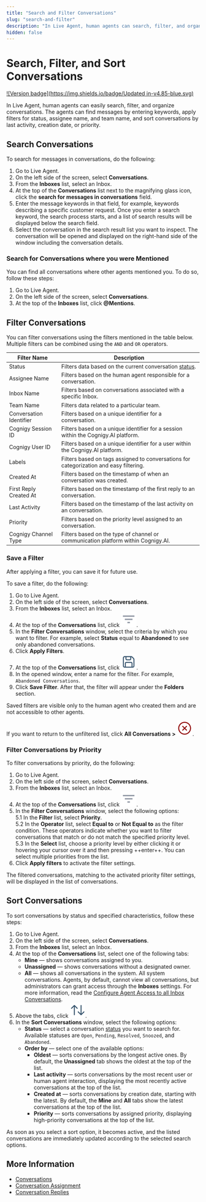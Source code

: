 ```yaml
---
title: "Search and Filter Conversations"
slug: "search-and-filter"
description: "In Live Agent, human agents can search, filter, and organize conversations. The agents can find messages by entering keywords, apply filters for status, assignee name, and team name, and sort conversations by last activity, creation date, or priority."
hidden: false
---
```


# Search, Filter, and Sort Conversations

[![Version badge](https://img.shields.io/badge/Updated in-v4.85-blue.svg)](../../release-notes/4.85.md)

In Live Agent, human agents can easily search, filter, and organize conversations.
The agents can find messages by entering keywords,
apply filters for status, assignee name, and team name,
and sort conversations by last activity, creation date, or priority.

## Search Conversations 

To search for messages in conversations, do the following:

1. Go to Live Agent.
2. On the left side of the screen, select **Conversations**.
3. From the **Inboxes** list, select an Inbox.
4. At the top of the **Conversations** list next to the magnifying glass icon, click the **search for messages in conversations** field.
5. Enter the message keywords in that field, for example, keywords describing a specific customer request. Once you enter a search keyword, the search process starts, and a list of search results will be displayed below the search field.
6. Select the conversation in the search result list you want to inspect. The conversation will be opened and displayed on the right-hand side of the window including the conversation details. 

### Search for Conversations where you were Mentioned

You can find all conversations where other agents mentioned you. To do so, follow these steps:

1. Go to Live Agent.
2. On the left side of the screen, select **Conversations**.
3. At the top of the **Inboxes** list, click **@Mentions**.

## Filter Conversations

You can filter conversations using the filters mentioned in the table below. Multiple filters can be combined using the `AND` and `OR` operators.

| Filter Name             | Description                                                                                  |
|-------------------------|----------------------------------------------------------------------------------------------|
| Status                  | Filters data based on the current conversation [status](overview.md#conversation-lifecycle). |
| Assignee Name           | Filters based on the human agent responsible for a conversation.                             |
| Inbox Name              | Filters based on conversations associated with a specific Inbox.                             |
| Team Name               | Filters data related to a particular team.                                                   |
| Conversation Identifier | Filters based on a unique identifier for a conversation.                                     |
| Cognigy Session ID      | Filters based on a unique identifier for a session within the Cognigy.AI platform.           |
| Cognigy User ID         | Filters based on a unique identifier for a user within the Cognigy.AI platform.              |
| Labels                  | Filters based on tags assigned to conversations for categorization and easy filtering.       |
| Created At              | Filters based on the timestamp of when an conversation was created.                          |
| First Reply Created At  | Filters based on the timestamp of the first reply to an conversation.                        |
| Last Activity           | Filters based on the timestamp of the last activity on an conversation.                      |
| Priority                | Filters based on the priority level assigned to an conversation.                             |
| Cognigy Channel Type    | Filters based on the type of channel or communication platform within Cognigy.AI.            |

### Save a Filter

After applying a filter, you can save it for future use.

To save a filter, do the following:

1. Go to Live Agent.
2. On the left side of the screen, select **Conversations**.
3. From the **Inboxes** list, select an Inbox.
4. At the top of the **Conversations** list, click ![filter](../../_assets/icons/filter.svg).
5. In the **Filter Conversations** window, select the criteria by which you want to filter. For example, select **Status** equal to **Abandoned** to see only abandoned conversations.
6. Click **Apply Filters**. 
7. At the top of the **Conversations** list, click ![save-filter](../../_assets/live-agent/icons/save-filter.svg).
8. In the opened window, enter a name for the filter. For example, `Abandoned Conversations`.
9. Click **Save Filter**. After that, the filter will appear under the **Folders** section. 

Saved filters are visible only to the human agent who created them and are not accessible to other agents.

If you want to return to the unfiltered list, click **All Conversations >** ![clear-filters](../../_assets/live-agent/icons/clear-filters.svg).

### Filter Conversations by Priority

To filter conversations by priority, do the following:

1. Go to Live Agent.
2. On the left side of the screen, select **Conversations**.
3. From the **Inboxes** list, select an Inbox.
4. At the top of the **Conversations** list, click ![filter](../../_assets/icons/filter.svg).
5. In the **Filter Conversations** window, select the following options:<br>
    5.1 In the **Filter** list, select **Priority**.<br>
    5.2 In the **Operator** list, select **Equal to** or **Not Equal to** as the filter condition. These operators indicate whether you want to filter conversations that match or do not match the specified priority level.<br>
    5.3 In the **Select** list, choose a priority level by either clicking it or hovering your cursor over it and then pressing ++enter++. You can select multiple priorities from the list.<br> 
6. Click **Apply filters** to activate the filter settings.

The filtered conversations, matching to the activated priority filter settings, will be displayed in the list of conversations.

## Sort Conversations

To sort conversations by status and specified characteristics, follow these steps:

1. Go to Live Agent.
2. On the left side of the screen, select **Conversations**.
3. From the **Inboxes** list, select an Inbox.
4. At the top of the **Conversations** list, select one of the following tabs:
    - **Mine** — shows conversations assigned to you.
    - **Unassigned** — shows conversations without a designated owner.
    - **All** — shows all conversations in the system. All system conversations. Agents, by default, cannot view all conversations, but administrators can grant access through the **Inboxes** settings. For more information, read the [Configure Agent Access to all Inbox Conversations](../settings/inboxes.md#configure-agent-access-to-all-inbox-conversations). 
5. Above the tabs, click ![arrows](../../_assets/live-agent/icons/arrows.svg).
6. In the **Sort Conversations** window, select the following options:
    - **Status** — select a conversation [status](overview.md#conversation-lifecycle) you want to search for. Available statuses are `Open`, `Pending`, `Resolved`, `Snoozed`, and `Abandoned`.<br>
    - **Order by** — select one of the available options:
        - **Oldest** — sorts conversations by the longest active ones. By default, the **Unassigned** tab shows the oldest at the top of the list.
        - **Last activity** — sorts conversations by the most recent user or human agent interaction, displaying the most recently active conversations at the top of the list.
        - **Created at** — sorts conversations by creation date, starting with the latest. By default, the **Mine** and **All** tabs show the latest conversations at the top of the list.
        - **Priority** — sorts conversations by assigned priority, displaying high-priority conversations at the top of the list.

As soon as you select a sort option, it becomes active, and the listed conversations are immediately updated according to the selected search options.

## More Information

- [Conversations](overview.md)
- [Conversation Assignment](assign-conversations.md)
- [Conversation Replies](send-reply.md)